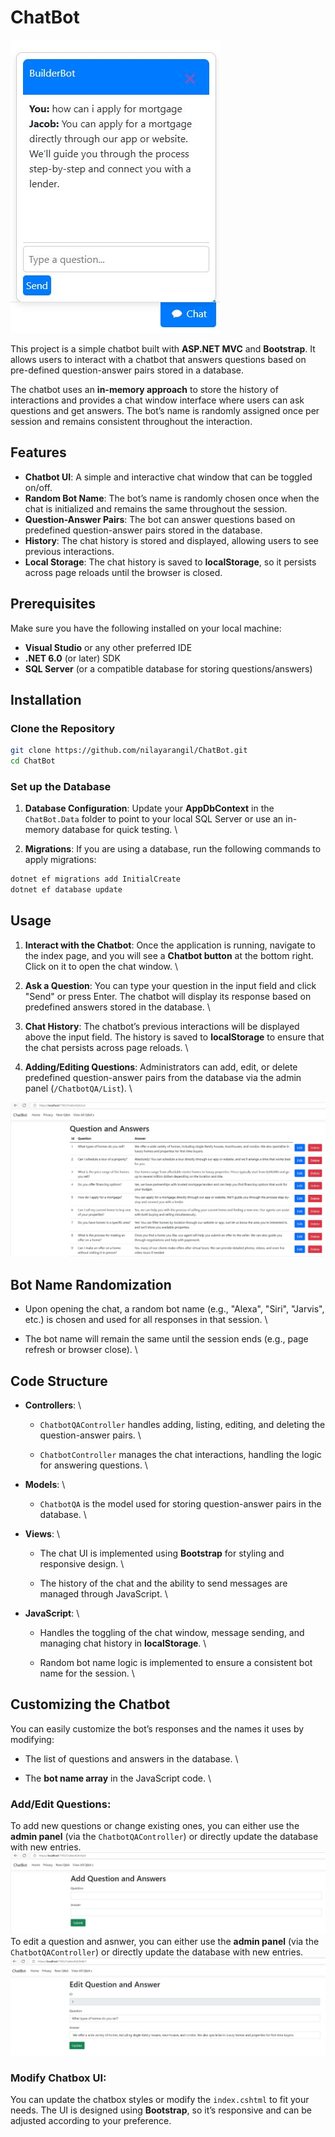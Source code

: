 # ChatBot
![Alt Text](https://github.com/nilayarangil/nilayarangil.github.io/blob/main/assets/img/bot.jpg)

This project is a simple chatbot built with **ASP.NET MVC** and **Bootstrap**. It allows users to interact with a chatbot that answers questions based on pre-defined question-answer pairs stored in a database.

The chatbot uses an **in-memory approach** to store the history of interactions and provides a chat window interface where users can ask questions and get answers. The bot’s name is randomly assigned once per session and remains consistent throughout the interaction.

## Features

- **Chatbot UI**: A simple and interactive chat window that can be toggled on/off.
- **Random Bot Name**: The bot’s name is randomly chosen once when the chat is initialized and remains the same throughout the session.
- **Question-Answer Pairs**: The bot can answer questions based on predefined question-answer pairs stored in the database.
- **History**: The chat history is stored and displayed, allowing users to see previous interactions.
- **Local Storage**: The chat history is saved to **localStorage**, so it persists across page reloads until the browser is closed.

## Prerequisites

Make sure you have the following installed on your local machine:

- **Visual Studio** or any other preferred IDE
- **.NET 6.0** (or later) SDK
- **SQL Server** (or a compatible database for storing questions/answers)

## Installation

### Clone the Repository

```bash
git clone https://github.com/nilayarangil/ChatBot.git
cd ChatBot
  ```

### **Set up the Database**

1. **Database Configuration**: Update your **AppDbContext** in the `ChatBot.Data` folder to point to your local SQL Server or use an in-memory database for quick testing. \

2. **Migrations**: If you are using a database, run the following commands to apply migrations:

```bash
dotnet ef migrations add InitialCreate
dotnet ef database update
  ```

## **Usage**

1. **Interact with the Chatbot**: Once the application is running, navigate to the index page, and you will see a **Chatbot button** at the bottom right. Click on it to open the chat window. \

2. **Ask a Question**: You can type your question in the input field and click "Send" or press Enter. The chatbot will display its response based on predefined answers stored in the database. \

3. **Chat History**: The chatbot’s previous interactions will be displayed above the input field. The history is saved to **localStorage** to ensure that the chat persists across page reloads. \

4. **Adding/Editing Questions**: Administrators can add, edit, or delete predefined question-answer pairs from the database via the admin panel (`/ChatbotQA/List`). \

![Alt Text](https://github.com/nilayarangil/nilayarangil.github.io/blob/main/assets/img/bot2.jpg)


## **Bot Name Randomization**



* Upon opening the chat, a random bot name (e.g., "Alexa", "Siri", "Jarvis", etc.) is chosen and used for all responses in that session. \

* The bot name will remain the same until the session ends (e.g., page refresh or browser close). \



## **Code Structure**



* **Controllers**: \

    * `ChatbotQAController` handles adding, listing, editing, and deleting the question-answer pairs. \

    * `ChatbotController` manages the chat interactions, handling the logic for answering questions. \

* **Models**: \

    * `ChatbotQA` is the model used for storing question-answer pairs in the database. \

* **Views**: \

    * The chat UI is implemented using **Bootstrap** for styling and responsive design. \

    * The history of the chat and the ability to send messages are managed through JavaScript. \

* **JavaScript**: \

    * Handles the toggling of the chat window, message sending, and managing chat history in **localStorage**. \

    * Random bot name logic is implemented to ensure a consistent bot name for the session. \



## **Customizing the Chatbot**

You can easily customize the bot’s responses and the names it uses by modifying:



* The list of questions and answers in the database. \

* The **bot name array** in the JavaScript code. \



### **Add/Edit Questions:**

To add new questions or change existing ones, you can either use the **admin panel** (via the `ChatbotQAController`) or directly update the database with new entries.
![Alt Text](https://github.com/nilayarangil/nilayarangil.github.io/blob/main/assets/img/bot3.jpg)
To edit a question and asnwer, you can either use the **admin panel** (via the `ChatbotQAController`) or directly update the database with new entries.
![Alt Text](https://github.com/nilayarangil/nilayarangil.github.io/blob/main/assets/img/bot4.jpg)

### **Modify Chatbox UI:**

You can update the chatbox styles or modify the `index.cshtml` to fit your needs. The UI is designed using **Bootstrap**, so it’s responsive and can be adjusted according to your preference.
